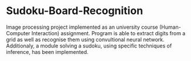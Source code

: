 # Sudoku-Board-Recognition

Image processing project implemented as an university course (Human-Computer Interaction) assignment.
Program is able to extract digits from a grid as well as recognise them using convultional neural network.
Additionaly, a module solving a sudoku, using specific techniques of inference, has been implemented.
